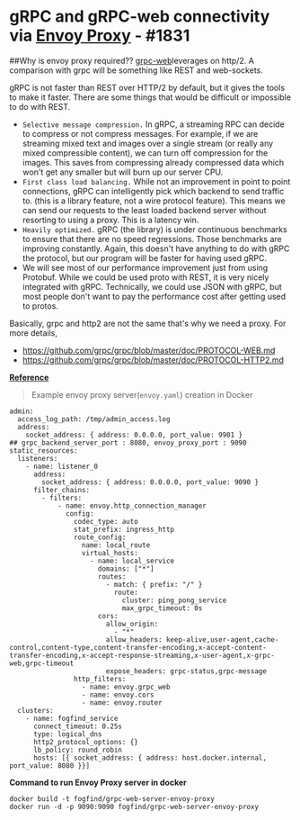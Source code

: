 # gRPC and gRPC-web connectivity via [Envoy Proxy](https://www.envoyproxy.io/) - #1831

##Why is envoy proxy required??
[grpc-web](https://github.com/grpc/grpc-web)leverages on http/2. A comparison with grpc will be something like REST and web-sockets.

gRPC is not faster than REST over HTTP/2 by default, but it gives the tools to make it faster. There are some things that would be difficult or impossible to do with REST.

- `Selective message compression.` In gRPC, a streaming RPC can decide to compress or not compress messages. For example, if we are streaming mixed text and images over a single stream (or really any mixed compressible content), we can turn off compression for the images. This saves from compressing already compressed data which won't get any smaller but will burn up our server CPU.
- `First class load balancing.` While not an improvement in point to point connections, gRPC can intelligently pick which backend to send traffic to. (this is a library feature, not a wire protocol feature). This means we can send our requests to the least loaded backend server without resorting to using a proxy. This is a latency win.
- `Heavily optimized.` gRPC (the library) is under continuous benchmarks to ensure that there are no speed regressions. Those benchmarks are improving constantly. Again, this doesn't have anything to do with gRPC the protocol, but our program will be faster for having used gRPC.
- We will see most of our performance improvement just from using Protobuf. While we could be used proto with REST, it is very nicely integrated with gRPC. Technically, we could use JSON with gRPC, but most people don't want to pay the performance cost after getting used to protos.

Basically, grpc and http2 are not the same that's why we need a proxy.
For more details,
- https://github.com/grpc/grpc/blob/master/doc/PROTOCOL-WEB.md
- https://github.com/grpc/grpc/blob/master/doc/PROTOCOL-HTTP2.md

[**Reference**](https://stackoverflow.com/questions/53051648/why-is-envoy-proxy-required-for-grpc-web)

> Example envoy proxy server(`envoy.yaml`) creation in Docker 

```
admin:
  access_log_path: /tmp/admin_access.log
  address:
    socket_address: { address: 0.0.0.0, port_value: 9901 }
## grpc_backend_server_port : 8080, envoy_proxy_port : 9090
static_resources:
  listeners:
    - name: listener_0
      address:
        socket_address: { address: 0.0.0.0, port_value: 9090 }
      filter_chains:
        - filters:
            - name: envoy.http_connection_manager
              config:
                codec_type: auto
                stat_prefix: ingress_http
                route_config:
                  name: local_route
                  virtual_hosts:
                    - name: local_service
                      domains: ["*"]
                      routes:
                        - match: { prefix: "/" }
                          route:
                            cluster: ping_pong_service
                            max_grpc_timeout: 0s
                      cors:
                        allow_origin:
                          - "*"
                        allow_headers: keep-alive,user-agent,cache-control,content-type,content-transfer-encoding,x-accept-content-transfer-encoding,x-accept-response-streaming,x-user-agent,x-grpc-web,grpc-timeout
                        expose_headers: grpc-status,grpc-message
                http_filters:
                  - name: envoy.grpc_web
                  - name: envoy.cors
                  - name: envoy.router
  clusters:
    - name: fogfind_service
      connect_timeout: 0.25s
      type: logical_dns
      http2_protocol_options: {}
      lb_policy: round_robin
      hosts: [{ socket_address: { address: host.docker.internal, port_value: 8080 }}]
```
**Command to run Envoy Proxy server in docker**
```
docker build -t fogfind/grpc-web-server-envoy-proxy
docker run -d -p 9090:9090 fogfind/grpc-web-server-envoy-proxy
```
